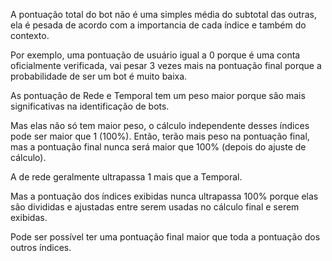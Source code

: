 A pontuação total do bot não é uma simples média do subtotal das outras, ela é pesada de acordo com a importancia de cada índice e também do contexto.

Por exemplo, uma pontuação de usuário igual a 0 porque é uma conta oficialmente verificada, vai pesar 3 vezes mais na pontuação final
porque a probabilidade de ser um bot é muito baixa.

As pontuação de Rede e Temporal tem um peso maior porque são mais significativas na identificação de bots.

Mas elas não só tem maior peso, o cálculo independente desses índices pode ser maior que 1 (100%). Então, terão mais peso na
pontuação final, mas a pontuação final nunca será maior que 100% (depois do ajuste de cálculo).

A de rede geralmente ultrapassa 1 mais que a Temporal.

Mas a pontuação dos índices exibidas nunca ultrapassa 100% porque elas são divididas e ajustadas entre serem usadas no cálculo final
e serem exibidas.

Pode ser possível ter uma pontuação final maior que toda a pontuação dos outros índices.
